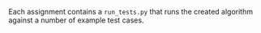 Each assignment contains a `run_tests.py` that runs the created algorithm
against a number of example test cases. 